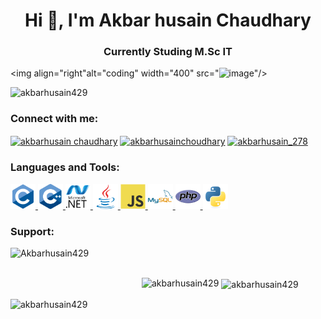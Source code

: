 <h1 align="center">Hi 👋, I'm Akbar husain Chaudhary</h1>
<h3 align="center">Currently Studing M.Sc IT</h3>

<img align="right"alt="coding" width="400" src="![image](https://github.com/user-attachments/assets/b4a3757b-2f76-44f3-8d02-7c4f7e6194fa)"/>
<p align="left"> <img src="https://komarev.com/ghpvc/?username=akbarhusain429&label=Profile%20views&color=0e75b6&style=flat" alt="akbarhusain429" /> </p>

<h3 align="left">Connect with me:</h3>
<p align="left">
<a href="https://linkedin.com/in/akbarhusain chaudhary" target="blank"><img align="center" src="https://raw.githubusercontent.com/rahuldkjain/github-profile-readme-generator/master/src/images/icons/Social/linked-in-alt.svg" alt="akbarhusain chaudhary" height="30" width="40" /></a>
<a href="https://kaggle.com/akbarhusainchoudhary" target="blank"><img align="center" src="https://raw.githubusercontent.com/rahuldkjain/github-profile-readme-generator/master/src/images/icons/Social/kaggle.svg" alt="akbarhusainchoudhary" height="30" width="40" /></a>
<a href="https://instagram.com/akbarhusain_278" target="blank"><img align="center" src="https://raw.githubusercontent.com/rahuldkjain/github-profile-readme-generator/master/src/images/icons/Social/instagram.svg" alt="akbarhusain_278" height="30" width="40" /></a>
</p>

<h3 align="left">Languages and Tools:</h3>
<p align="left"> <a href="https://www.cprogramming.com/" target="_blank" rel="noreferrer"> <img src="https://raw.githubusercontent.com/devicons/devicon/master/icons/c/c-original.svg" alt="c" width="40" height="40"/> </a> <a href="https://www.w3schools.com/cpp/" target="_blank" rel="noreferrer"> <img src="https://raw.githubusercontent.com/devicons/devicon/master/icons/cplusplus/cplusplus-original.svg" alt="cplusplus" width="40" height="40"/> </a> <a href="https://dotnet.microsoft.com/" target="_blank" rel="noreferrer"> <img src="https://raw.githubusercontent.com/devicons/devicon/master/icons/dot-net/dot-net-original-wordmark.svg" alt="dotnet" width="40" height="40"/> </a> <a href="https://www.java.com" target="_blank" rel="noreferrer"> <img src="https://raw.githubusercontent.com/devicons/devicon/master/icons/java/java-original.svg" alt="java" width="40" height="40"/> </a> <a href="https://developer.mozilla.org/en-US/docs/Web/JavaScript" target="_blank" rel="noreferrer"> <img src="https://raw.githubusercontent.com/devicons/devicon/master/icons/javascript/javascript-original.svg" alt="javascript" width="40" height="40"/> </a> <a href="https://www.mysql.com/" target="_blank" rel="noreferrer"> <img src="https://raw.githubusercontent.com/devicons/devicon/master/icons/mysql/mysql-original-wordmark.svg" alt="mysql" width="40" height="40"/> </a> <a href="https://www.php.net" target="_blank" rel="noreferrer"> <img src="https://raw.githubusercontent.com/devicons/devicon/master/icons/php/php-original.svg" alt="php" width="40" height="40"/> </a> <a href="https://www.python.org" target="_blank" rel="noreferrer"> <img src="https://raw.githubusercontent.com/devicons/devicon/master/icons/python/python-original.svg" alt="python" width="40" height="40"/> </a> </p>

<h3 align="left">Support:</h3>
<p><a href="https://www.buymeacoffee.com/Akbarhusain429"> <img align="left" src="https://cdn.buymeacoffee.com/buttons/v2/default-yellow.png" height="50" width="210" alt="Akbarhusain429" /></a></p><br><br>

<p><img align="left" src="https://github-readme-stats.vercel.app/api/top-langs?username=akbarhusain429&show_icons=true&locale=en&layout=compact" alt="akbarhusain429" /></p>

<p>&nbsp;<img align="center" src="https://github-readme-stats.vercel.app/api?username=akbarhusain429&show_icons=true&locale=en" alt="akbarhusain429" /></p>

<p><img align="center" src="https://github-readme-streak-stats.herokuapp.com/?user=akbarhusain429&" alt="akbarhusain429" /></p>
